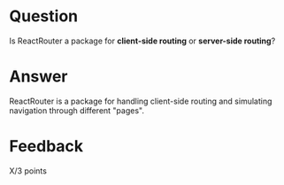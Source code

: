 # Question

Is ReactRouter a package for **client-side routing** or **server-side routing**?

# Answer

ReactRouter is a package for handling client-side routing and simulating navigation through different "pages".

# Feedback

X/3 points
